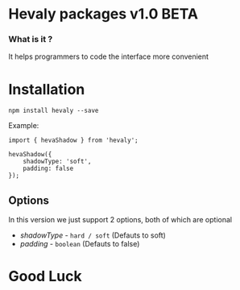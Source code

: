 # Hevaly packages v1.0 BETA

### What is it ?

It helps programmers to code the interface more convenient

# Installation

`npm install hevaly --save`

Example:

```
import { hevaShadow } from 'hevaly';

hevaShadow({
    shadowType: 'soft',
    padding: false
});

```

## Options

In this version we just support 2 options, both of which are optional

* *shadowType* - `hard / soft` (Defauts to soft)
* *padding* - `boolean` (Defauts to false)

# Good Luck